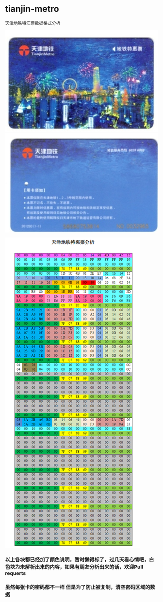# tianjin-metro
天津地铁特汇票数据格式分析

![正面](tianjin-metro-A.jpg)
![反面](tianjin-metro-B.jpg)

![数据格式](tianjin-metro.png)

### 以上各块都已经加了颜色说明，暂时懒得标了，过几天看心情吧，白色块为未解析出来的内容，如果有朋友分析出来的话，欢迎Pull requerts
### 虽然每张卡的密码都不一样 但是为了防止被复制，清空密码区域的数据
